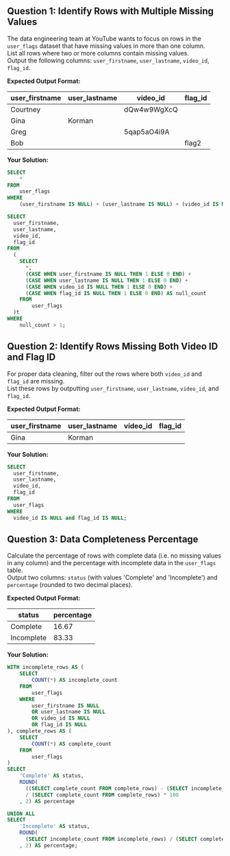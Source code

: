 ## Question 1: Identify Rows with Multiple Missing Values
The data engineering team at YouTube wants to focus on rows in the `user_flags` dataset that have missing values in more than one column.  
List all rows where two or more columns contain missing values.  
Output the following columns: `user_firstname`, `user_lastname`, `video_id`, `flag_id`.

**Expected Output Format:**

| user_firstname | user_lastname | video_id      | flag_id |
| -------------- | ------------- | ------------- | ------- |
| Courtney       |               | dQw4w9WgXcQ   |         |
| Gina           | Korman      |               |         |
| Greg           |             | 5qap5aO4i9A   |         |
| Bob            |             |               | flag2   |

**Your Solution:**
```sql
SELECT
	*
FROM
	user_flags
WHERE
	(user_firstname IS NULL) + (user_lastname IS NULL) + (video_id IS NULL) + (flag_id IS NULL) > 1;
```

```sql
SELECT
  user_firstname,
  user_lastname,
  video_id,
  flag_id
FROM
  (
    SELECT
      *,
      (CASE WHEN user_firstname IS NULL THEN 1 ELSE 0 END) +
      (CASE WHEN user_lastname IS NULL THEN 1 ELSE 0 END) +
      (CASE WHEN video_id IS NULL THEN 1 ELSE 0 END) +
      (CASE WHEN flag_id IS NULL THEN 1 ELSE 0 END) AS null_count
 	FROM
      	user_flags
  )t
WHERE
	null_count > 1;
```


## Question 2: Identify Rows Missing Both Video ID and Flag ID
For proper data cleaning, filter out the rows where both `video_id` and `flag_id` are missing.  
List these rows by outputting `user_firstname`, `user_lastname`, `video_id`, and `flag_id`.

**Expected Output Format:**

| user_firstname | user_lastname | video_id | flag_id |
| -------------- | ------------- | -------- | ------- |
| Gina           | Korman      |          |         |


**Your Solution:**
```sql
SELECT
  user_firstname,
  user_lastname,
  video_id,
  flag_id
FROM
  user_flags
WHERE
  video_id IS NULL and flag_id IS NULL;
```

## Question 3: Data Completeness Percentage
Calculate the percentage of rows with complete data (i.e. no missing values in any column) and the percentage with incomplete data in the `user_flags` table.  
Output two columns: `status` (with values 'Complete' and 'Incomplete') and `percentage` (rounded to two decimal places).

**Expected Output Format:**

| status     | percentage |
| ---------- | ---------- |
| Complete   | 16.67      |
| Incomplete | 83.33      |

**Your Solution:**
```sql
WITH incomplete_rows AS (
    SELECT
        COUNT(*) AS incomplete_count
    FROM
        user_flags
    WHERE
        user_firstname IS NULL
        OR user_lastname IS NULL
        OR video_id IS NULL
        OR flag_id IS NULL
), complete_rows AS (
    SELECT
        COUNT(*) AS complete_count
    FROM
        user_flags
)
SELECT
    'Complete' AS status,
    ROUND(
      ((SELECT complete_count FROM complete_rows) - (SELECT incomplete_count FROM incomplete_rows)) 
      / (SELECT complete_count FROM complete_rows) * 100
    , 2) AS percentage

UNION ALL
SELECT 
    'Incomplete' AS status,
    ROUND(
      (SELECT incomplete_count FROM incomplete_rows) / (SELECT complete_count FROM complete_rows) * 100
    , 2) AS percentage;
```